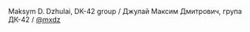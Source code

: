 Maksym D. Dzhulai, DK-42 group / Джулай Максим Дмитрович, група ДК-42 / [@mxdz](https://github.com/mxdz)